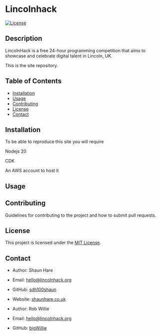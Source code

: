 # Lincolnhack

[![License](https://img.shields.io/badge/license-MIT-blue.svg)](LICENSE)

## Description

LincolnHack is a free 24-hour programming competition that aims to showcase and celebrate digital talent in Lincoln, UK.

This is the site repository.

## Table of Contents

- [Installation](#installation)
- [Usage](#usage)
- [Contributing](#contributing)
- [License](#license)
- [Contact](#contact)

## Installation

To be able to reproduce this site you will require 

Nodejs 20

CDK 

An AWS account to host it 

## Usage



## Contributing

Guidelines for contributing to the project and how to submit pull requests.

## License

This project is licensed under the [MIT License](LICENSE).

## Contact

- Author: Shaun Hare
- Email: hello@lincolnhack.org
- GitHub: [sdh100shaun](https://github.com/sdh100shaun)
- Website: [shaunhare.co.uk](https://shaunhare.co.uk)

- Author: Rob Willie
- Email: hello@lincolnhack.org
- GitHub: [bigWillie](https://github.com/bigWillie)
